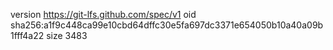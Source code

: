 version https://git-lfs.github.com/spec/v1
oid sha256:a1f9c448ca99e10cbd64dffc30e5fa697dc3371e654050b10a40a09b1fff4a22
size 3483
